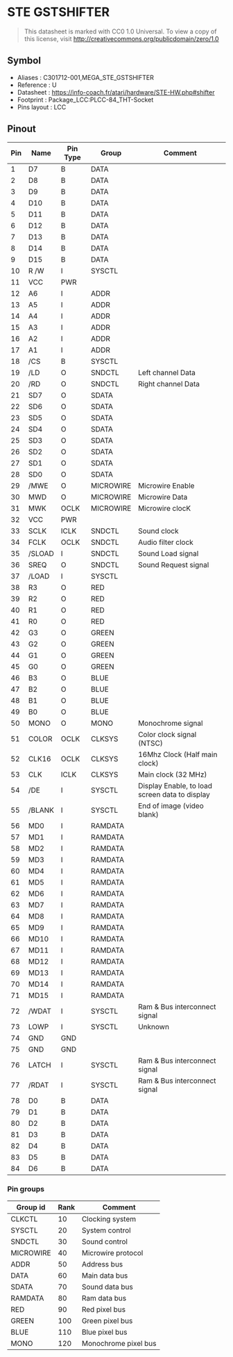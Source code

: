 # STE GSTSHIFTER

> This datasheet is marked with CC0 1.0
> Universal. To view a copy of this license, visit
> http://creativecommons.org/publicdomain/zero/1.0

## Symbol

* Aliases : C301712-001,MEGA_STE_GSTSHIFTER
* Reference : U
* Datasheet : https://info-coach.fr/atari/hardware/STE-HW.php#shifter
* Footprint : Package_LCC:PLCC-84_THT-Socket
* Pins layout : LCC


## Pinout

|Pin|Name|Pin Type|Group|Comment|
|---|---|---|---|---|
|1|D7|B|DATA||
|2|D8|B|DATA||
|3|D9|B|DATA||
|4|D10|B|DATA||
|5|D11|B|DATA||
|6|D12|B|DATA||
|7|D13|B|DATA||
|8|D14|B|DATA||
|9|D15|B|DATA||
|10|R /W|I|SYSCTL||
|11|VCC|PWR|||
|12|A6|I|ADDR||
|13|A5|I|ADDR||
|14|A4|I|ADDR||
|15|A3|I|ADDR||
|16|A2|I|ADDR||
|17|A1|I|ADDR||
|18|/CS|B|SYSCTL||
|19|/LD|O|SNDCTL|Left channel Data|
|20|/RD|O|SNDCTL|Right channel Data|
|21|SD7|O|SDATA||
|22|SD6|O|SDATA||
|23|SD5|O|SDATA||
|24|SD4|O|SDATA||
|25|SD3|O|SDATA||
|26|SD2|O|SDATA||
|27|SD1|O|SDATA||
|28|SD0|O|SDATA||
|29|/MWE|O|MICROWIRE|Microwire Enable|
|30|MWD|O|MICROWIRE|Microwire Data|
|31|MWK|OCLK|MICROWIRE|Microwire clocK|
|32|VCC|PWR|||
|33|SCLK|ICLK|SNDCTL|Sound clock|
|34|FCLK|OCLK|SNDCTL|Audio filter clock|
|35|/SLOAD|I|SNDCTL|Sound Load signal|
|36|SREQ|O|SNDCTL|Sound Request signal|
|37|/LOAD|I|SYSCTL||
|38|R3|O|RED||
|39|R2|O|RED||
|40|R1|O|RED||
|41|R0|O|RED||
|42|G3|O|GREEN||
|43|G2|O|GREEN||
|44|G1|O|GREEN||
|45|G0|O|GREEN||
|46|B3|O|BLUE||
|47|B2|O|BLUE||
|48|B1|O|BLUE||
|49|B0|O|BLUE||
|50|MONO|O|MONO|Monochrome signal|
|51|COLOR|OCLK|CLKSYS|Color clock signal (NTSC)|
|52|CLK16|OCLK|CLKSYS|16Mhz Clock (Half main clock)|
|53|CLK|ICLK|CLKSYS|Main clock (32 MHz)|
|54|/DE|I|SYSCTL|Display Enable, to load screen data to display|
|55|/BLANK|I|SYSCTL|End of image (video blank)|
|56|MD0|I|RAMDATA||
|57|MD1|I|RAMDATA||
|58|MD2|I|RAMDATA||
|59|MD3|I|RAMDATA||
|60|MD4|I|RAMDATA||
|61|MD5|I|RAMDATA||
|62|MD6|I|RAMDATA||
|63|MD7|I|RAMDATA||
|64|MD8|I|RAMDATA||
|65|MD9|I|RAMDATA||
|66|MD10|I|RAMDATA||
|67|MD11|I|RAMDATA||
|68|MD12|I|RAMDATA||
|69|MD13|I|RAMDATA||
|70|MD14|I|RAMDATA||
|71|MD15|I|RAMDATA||
|72|/WDAT|I|SYSCTL|Ram & Bus interconnect signal|
|73|LOWP|I|SYSCTL|Unknown|
|74|GND|GND|||
|75|GND|GND|||
|76|LATCH|I|SYSCTL|Ram & Bus interconnect signal|
|77|/RDAT|I|SYSCTL|Ram & Bus interconnect signal|
|78|D0|B|DATA||
|79|D1|B|DATA||
|80|D2|B|DATA||
|81|D3|B|DATA||
|82|D4|B|DATA||
|83|D5|B|DATA||
|84|D6|B|DATA||



### Pin groups

|Group id|Rank|Comment|
|---|---|---|
|CLKCTL|10|Clocking system|
|SYSCTL|20|System control|
|SNDCTL|30|Sound control|
|MICROWIRE|40|Microwire protocol|
|ADDR|50|Address bus|
|DATA|60|Main data bus|
|SDATA|70|Sound data bus|
|RAMDATA|80|Ram data bus|
|RED|90|Red pixel bus|
|GREEN|100|Green pixel bus|
|BLUE|110|Blue pixel bus|
|MONO|120|Monochrome pixel bus|
